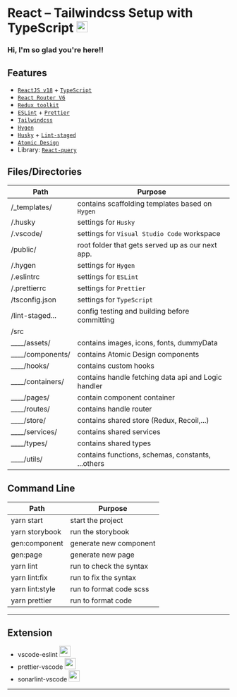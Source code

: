 # React – Tailwindcss Setup with TypeScript <img src="https://media.giphy.com/media/hvRJCLFzcasrR4ia7z/giphy.gif" width="25px" height="25px">

### Hi, I'm so glad you're here!!

## Features

- [`ReactJS v18`](https://reactjs.org/) + [`TypeScript`](https://www.typescriptlang.org/docs/handbook/intro.html)
- [`React Router V6`](https://reacttraining.com/blog/react-router-v6-pre/)
- [`Redux toolkit`](https://redux-toolkit.js.org/)
- [`ESLint`](https://eslint.org/) + [`Prettier`](https://prettier.io/)
- [`Tailwindcss`](https://tailwindcss.com/)
- [`Hygen`](hygen.io)
- [`Husky`](https://github.com/typicode/husky) + [`Lint-staged`](https://github.com/okonet/lint-staged)
- [`Atomic Design`](https://atomicdesign.bradfrost.com/chapter-2/)
- Library: [`React-query`](https://tanstack.com/query/v4/docs/adapters/react-query)

## Files/Directories

| Path                 | Purpose                                             |
| -------------------- | --------------------------------------------------- |
| /\_templates/        | contains scaffolding templates based on `Hygen`     |
| /.husky              | settings for `Husky`                                |
| /.vscode/            | settings for `Visual Studio Code` workspace         |
| /public/             | root folder that gets served up as our next app.    |
| /.hygen              | settings for `Hygen`                                |
| /.eslintrc           | settings for `ESLint`                               |
| /.prettierrc         | settings for `Prettier`                             |
| /tsconfig.json       | settings for `TypeScript`                           |
| /lint-staged...      | config testing and building before committing       |
| /src                 |                                                     |
| \_\_\_\_/assets/     | contains images, icons, fonts, dummyData            |
| \_\_\_\_/components/ | contains Atomic Design components                   |
| \_\_\_\_/hooks/      | contains custom hooks                               |
| \_\_\_\_/containers/ | contains handle fetching data api and Logic handler |
| \_\_\_\_/pages/      | contain component container                         |
| \_\_\_\_/routes/     | contains handle router                              |
| \_\_\_\_/store/      | contains shared store (Redux, Recoil,...)           |
| \_\_\_\_/services/   | contains shared services                            |
| \_\_\_\_/types/      | contains shared types                               |
| \_\_\_\_/utils/      | contains functions, schemas, constants, ...others   |

## Command Line

| Path            | Purpose                 |
| --------------- | ----------------------- |
| yarn start      | start the project       |
| yarn storybook  | run the storybook       |
| gen:component   | generate new component  |
| gen:page        | generate new page       |
| yarn lint       | run to check the syntax |
| yarn lint:fix   | run to fix the syntax   |
| yarn lint:style | run to format code scss |
| yarn prettier   | run to format code      |

---

## Extension

- vscode-eslint <img src="https://images.credly.com/images/e6eebd0c-6a17-4c06-b172-02ca9f6beb06/eslint.png" width="25px" height="25px">
- prettier-vscode <img src="https://seeklogo.com/images/P/prettier-logo-D5C5197E37-seeklogo.com.png" width="25px" height="25px">
- sonarlint-vscode <img src="https://www.sonarlint.org/sonarlint-og-image.png" width="25px" height="25px">

---
